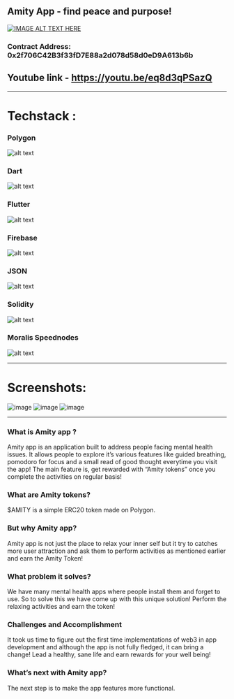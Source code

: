 ## Amity App - find peace and purpose!

[![IMAGE ALT TEXT HERE](https://img.youtube.com/vi/eq8d3qPSazQ/0.jpg)](https://www.youtube.com/watch?v=eq8d3qPSazQ)

### Contract Address: 0x2f706C42B3f33fD7E88a2d078d58d0eD9A613b6b

## Youtube link - https://youtu.be/eq8d3qPSazQ

---

# Techstack : 
### Polygon
![alt text](https://polygon.technology/_nuxt/img/polygon-logo.99647ca.svg)
### Dart 
![alt text](https://www.vectorlogo.zone/logos/dartlang/dartlang-official.svg)
### Flutter 
![alt text](https://www.vectorlogo.zone/logos/flutterio/flutterio-ar21.svg)
### Firebase 
![alt text](https://www.vectorlogo.zone/logos/firebase/firebase-ar21.svg)
### JSON 
![alt text](https://www.vectorlogo.zone/logos/json/json-ar21.svg)
### Solidity 
![alt text](https://avantrio.xyz/blog/wp-content/uploads/2020/02/solidity-nedir.png)
### Moralis Speednodes 
![alt text](https://moralis.io/wp-content/uploads/2021/05/moralisWhiteLogo.svg)

---

# Screenshots:

![image](https://lh3.googleusercontent.com/fife/AAWUweWh2VZvNk18HRhR0H4F7INRrnsxc28gef0YHcRGnhQPfQWCp6T-uHakj4o7o49fj7ouqR67vadmEusrt-pCXTLkGvQcWS4zT63Nx5sVGMyUkq8YsrnZqJsjm3r3TkROVo7GmsXvO70i6dJq288qGtXlM2pm5eMpDCdLCLRJBCnQQTIhFzdqGjjIbkkUKr5L6vSiSgtnz_AeObLRwF7Xo_2wUlaus38l4S1tUBj3h2YzcAI9G09C0ImpKGtoPcEvJ-e_qNoGpyuHuXUB3gSfHugZygsLkCvn_g-NkLhFssWWxiUjvhKGKwhti6Y7wlpwi6eK4l93zL5v3Tb9LuOnlBCdpIbElyKeaYuaJAPutgA9OdbWx0LJeiZRqEVWvqC89XYEJfIvuDdbM4GZeO1zcGdfZr-KGUosxV-0c0rKH7Rm_jmf16rWBQGguadOY6_vqdML6KjTadWEaA7q4AqN-ScLkUz7TRhSDtROgWjeTarP1XxJJXBtD_Sc90xeWcc5LVxuBiK_2V4bBJdDpl4lQrAu63Fl_5W11lIy2y7N_ufHV3QcDXLSOqaMisZG-nX-GEdxk0Qp-P5GX62aLiolWe4h5tbWSklB5Y0LY4nLLQWJyMnJLDewW62LDCsIJCps4E4Cn_VBiWnXR14rZ4e8-Y_4WY_X25X35WxD-5ERvPorLGaNMw8YDopmVakf8-OLmj9bQFnk0RcqMCAKVOeYaPsw-npFaP16dfM=w1920-h896-ft) 
![image](https://lh3.googleusercontent.com/fife/AAWUweU3jEBhCmJQVPlaiH4C-hL-3W6NHVKGgESPSN8LbtIM0iOBHslbPo6Lvy2X3uYehm6SgRfDBPFb8HUqvEmC1LpEDo-DZd9cqgrd6YzyPfWSN60h0VrGOGe6XlhySC-dEjgPmTbV_HgqDEZOueVtmdaYMTrzArXgJQm5aWaaP7Gxad7Ih4kHkBLpsOFw9TWUi5COofLpAxQaG9kkgca4Vp9moPLoMlGuMWrEBMirJpvYVFd2s3wMm5p-gyy1himMB1Z5ODB3q-_0PPhRDWdnkAj0YJAp4N9YEyCl2qbLoV002efFctttfCTJcRgSETzp88c9za4rok834N99KMLS-ftPaQoPvKXKd5UEe-Am5_H9IQEaeqXpts2mZEoDiiHEhUp9qIqMBQd0aMkAdiMCOg_Qbm4UJxx9dV2RqIk5Tu_XRlbfVINgcVB6aOqTjdEXr7glytdxBpBbNu8dAaeZCMtuGPhfLBr7Mp9p7uvY7lnu1RL49VpLJ1OigBmFo0pps3I_04aqMrKN_uVhW9zWuES_Cev5JOz8bxJvWPH-MLXikWlaMqJffcsRzGR8JUvBl2PgoUORWNENOuw3lpaLyKoGSxATF2tr7ap4bG5kOtoTV21JAokHDa_YLoi3bBf8F0p3NxaYTXJCfNj3OKW5kLFGrH_tOF9YGNb4H0S5EqSlQN9zjt8WtUV3GepGxY2JVS7FgD0Y3k1i-KZ-Tu6SYmJepXRzlAxs5zQ=w1920-h947-ft)
![image](https://lh3.googleusercontent.com/fife/AAWUweUvmoQ3tXiN_w4bC8aSYmhxriIbCBbtieaz3cfPQ4GBAJZE7HqU-t7A9DTLCsN9Ao7QybDhChWHCOZDG2J6XfD2iRJiaGB9y4v_wFmiABT5GBPPjKLPUjbI8e1zWUuV0ND-TLuZQmfOInxK5WYgBjH850_fp9Zx7XTAPtXz1r5Wt8vCOK2Xy_69izoB7Cgi14o7EdpNSTdnO_6TYcG2cqQegCO8mZ6_RJAJxipcSxcMDZ9cfMVcYSq6M6b_bSbr9I_xL3Dc5kbl6pjzVIBw9yFcR8Xr6cu2CrEQYZEsKHhIQtF6bkag3T_kJjB2x0Sx-M6u9Lz6I5ja0KL-QZRSLLTdDeAShFZIgh8EV9cxZurvYEYfx7ke77perEiVA32FoKA2fB7kObCnXl5yxF6kErB6vI-k6qeyRoUYrFAF-ZrlKfdRDvk1q8rRZj7K4mzqv7QJlzu6AcxafC9BfeuMK_FTlZ7KT14_-nX2S5ZXIbXySAGpzOO9A4QDotzLKmkIyUxIXvBV5eaUBFQBNMxFgrZXcP8oELbBt5l2RQntfhPb8eh4FE9ySgT3GzT_LDf0Kvza7a2Sk-pPRNeFfObh31QUqLvuTuFck5ukDwH3DQH5bJVL6XYEaLMZsRoYeu9wwp2u3eiBQOXSx4qAk2Lnb5M-mt0PrpQ2Pb4cLsma5E0xhY2ZHpNjtTfuJWcAkcX-x1U1Vj5XA2fiPM6XaZq2ZSmNkFnPT-aT-7Y=w1920-h947-ft)

---

### What is Amity app ?

Amity app is an application built to address people facing mental health issues.  It allows people to explore it’s various features like guided breathing, pomodoro for focus and a small read of good thought everytime you visit the app! The main feature is, get rewarded with “Amity tokens” once you complete the activities on regular basis!
### What are Amity tokens?
$AMITY is a simple ERC20 token made on Polygon.

### But why Amity app?
Amity app is not just the place to relax your inner self but it try to catches more user attraction and ask them to perform activities as mentioned earlier and earn the Amity Token!

### What problem it solves? 
We have many mental health apps where people install them and forget to use. So to solve this we have come up with this unique solution! Perform the relaxing activities and earn the token!

### Challenges and Accomplishment

It took us time to figure out the first time implementations of web3 in app development and although the app is not fully fledged, it can bring a change! Lead a healthy, sane life and earn rewards for your well being!   

### What’s next with Amity app?

The next step is to make the app features more functional. 




